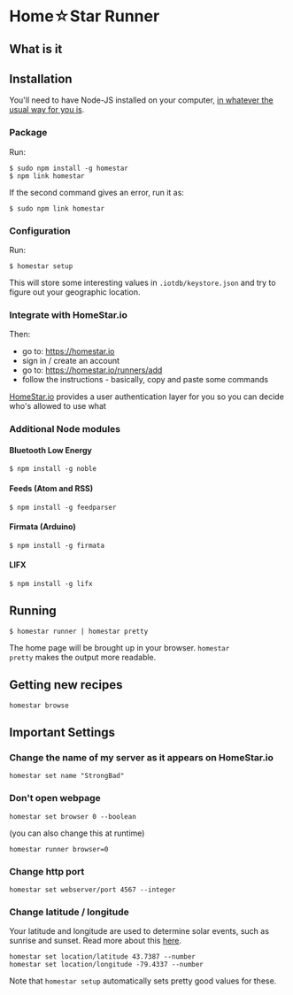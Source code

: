 # Home☆Star Runner

## What is it

## Installation

You'll need to have Node-JS installed on your computer,
[in whatever the usual way for you is](http://nodejs.org/download/).

### Package

Run:

    $ sudo npm install -g homestar
    $ npm link homestar
    
If the second command gives an error, run it as:

	$ sudo npm link homestar

### Configuration

Run:

    $ homestar setup

This will store some interesting values in <code>.iotdb/keystore.json</code> and try to figure out your geographic location.

### Integrate with HomeStar.io

Then:

* go to: https://homestar.io
* sign in / create an account
* go to: https://homestar.io/runners/add
* follow the instructions - basically, copy and paste some commands

[HomeStar.io](https://homestar.io) provides a user authentication layer for you so you can decide who's allowed to use what

### Additional Node modules

#### Bluetooth Low Energy

	$ npm install -g noble

#### Feeds (Atom and RSS)

	$ npm install -g feedparser

#### Firmata (Arduino)  

	$ npm install -g firmata

#### LIFX 

	$ npm install -g lifx

## Running

    $ homestar runner | homestar pretty

The home page will be brought up in your browser. 
<code>homestar pretty</code> makes the output more readable.

## Getting new recipes

    homestar browse

## Important Settings

### Change the name of my server as it appears on HomeStar.io

    homestar set name "StrongBad"

### Don't open webpage 

    homestar set browser 0 --boolean

(you can also change this at runtime)

    homestar runner browser=0

### Change http port

    homestar set webserver/port 4567 --integer

### Change latitude / longitude

Your latitude and longitude are used to determine solar events,
such as sunrise and sunset. Read more about this [here](https://github.com/dpjanes/iotdb-timers).

    homestar set location/latitude 43.7387 --number
    homestar set location/longitude -79.4337 --number

Note that <code>homestar setup</code> automatically sets pretty good values for these.
